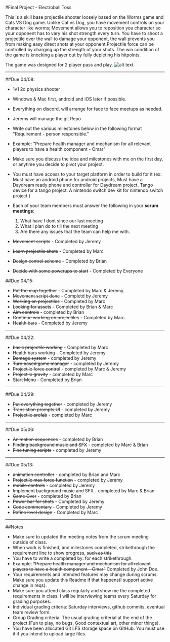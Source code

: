 #Final Project - Electroball Toss

This is a skill base projectile shooter loosely based on the Worms game and Cats VS Dog game. 
Unlike Cat vs Dog, you have movement controls on your character like worms;
Movement allows you to reposition you character so your opponent has to vary his shot strength every turn.
You have to shoot a projectile over the wall to damage your opponent, the wall prevents you from making easy direct shots at your opponent.Projectile force can be controlled by charging up the strength of your shots. The win condition of the game is knocking a player out by fully depleting his hitpoints. 

The game was designed for 2 player pass and play.
![alt text](https://github.com/csc631-831-spring-2017/Team14-final-project/blob/master/ReadmeImg/FinalVersion.PNG)

---
##Due 04/08:

* 1v1 2d physics shooter
* Windows & Mac first, android and iOS later if possible.
* Everything on discord, will arrange for face to face meetups as needed.
* Jeremy will manage the git Repo
* Write out the various milestones below in the following format "Requirement - person responsible."
* Example: "Prepare health manager and mechanism for all relevant players to have a health component - Omar" 
* Make sure you discuss the idea and milestones with me on the first day, or anytime you decide to pivot your project.
* You must have access to your target platform in order to build for it (ex: Must have an android phone for android projects, Must have a Daydream ready phone and controller for Daydream project. Tango device for a tango project. A nintendo switch dev kit for nintendo switch project.)
* Each of your team members must answer the following in your **scrum meetings**:
	1. What have I dont since our last meeting
	2. What I plan do to till the next meeting
	3. Are there any issues that the team can help me with.



 * ~~Movement scripts~~ - Completed by Jeremy
 * ~~Learn projectile shots~~ - Completed by Marc
 * ~~Design control scheme~~ - Completed by Brian
 * ~~Decide with some powerups to start~~ - Completed by Everyone
 

##Due 04/15:
 * ~~Put the map together~~ - Completed by Marc & Jeremy.
 * ~~Movement script done~~ - Completd by Jeremy
 * ~~Working on projectiles~~ - Completed by Marc
 * ~~Looking for assets~~ - Completed by Brian & Marc
 * ~~Aim controls~~ - completed by Brian
 * ~~Continue working on projectiles~~ - Completed by Marc
 * ~~Health bars~~ - Completed by Jeremy
 
---
##Due 04/22:
 * ~~basic projectile working~~ - Completed by Marc
 * ~~Health bars working~~ - Completed by Jeremy
 * ~~Damage system~~ - completed by Jeremy
 * ~~Turn based game manager~~ - completed by Jeremy
 * ~~Projectile force control~~ - completed by Marc & Jeremy
 * ~~Projectile gravity~~ - completed by Marc
 * ~~Start Menu~~ - Completed by Brian

---
##Due 04/29:
 * ~~Put everything together~~ - completed by Jeremy
 * ~~Transistion prompts UI~~ - completed by Jeremy
 * ~~Projectile prefab~~ - completed by Marc

---
##Due 05/06:
 * ~~Animation sequences~~ - completed by Brian
 * ~~Finding background music and SFX~~ - completed by Marc & Brian
 * ~~Fine tuning scripts~~ - completed by Jeremy

---
##Due 05/13:
 * ~~animation controller~~ - completed by Brian and Marc
 * ~~Projectile max force function~~ - completed by Jeremy
 * ~~mobile controls~~ - completed by Jeremy
 * ~~Implement background music and SFX~~ - completed by Marc & Brian
 * ~~Game Over~~ - completed by Brian
 * ~~Power bar for shots~~ - Completed by Jeremy
 * ~~Code commentary~~ - Completed by Jeremy
 * ~~Refine level design~~ - Completed by Marc

---
##Notes

* Make sure to updated the meeting notes from the scrum meeting outside of class.
* When work is finished, and milestones completed, strikethrough the requirement line to show progress,  ~~such as this~~
* You have to write a completed by: for each strikethrough.
* Example: ~~"Prepare health manager and mechanism for all relavant players to have a health component - Omar"~~ Completed by John Doe.
* Your requirements and intended features may change during scrums. Make sure you update this Readme if that happens(I support active change in reqs).
* Make sure you attend class regularly and show me the completed requirements in class. I will be interviewing teams every Saturday for grading purposes.
* Individual grading criteria: Saturday interviews, github commits, eventual team review form.
* Group Grading criteria: The usual grading criterial at the end of the project.(Fun to play, no bugs, Good contextual art, other minor things).
* You have been allocated Git LFS storage space on GitHub. You must use it if you intend to upload large files.
